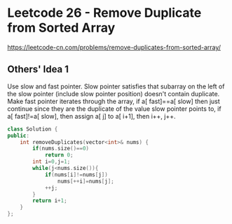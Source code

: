 # Leetcode 26 - Remove Duplicate from Sorted Array

https://leetcode-cn.com/problems/remove-duplicates-from-sorted-array/

## Others' Idea 1
Use slow and fast pointer. Slow pointer satisfies that subarray on the left of the slow pointer (include slow pointer position) doesn't contain duplicate. Make fast pointer iterates through the array, if a[ fast]==a[ slow] then just continue since they are the duplicate of the value slow pointer points to, if a[ fast]!=a[ slow], then assign a[ j] to a[ i+1], then i++, j++.

```c++
class Solution {
public:
    int removeDuplicates(vector<int>& nums) {
        if(nums.size()==0)
            return 0;
        int i=0,j=1;
        while(j<nums.size()){
            if(nums[i]!=nums[j])
                nums[++i]=nums[j];
            ++j;
        }
        return i+1;
    }
};
```

